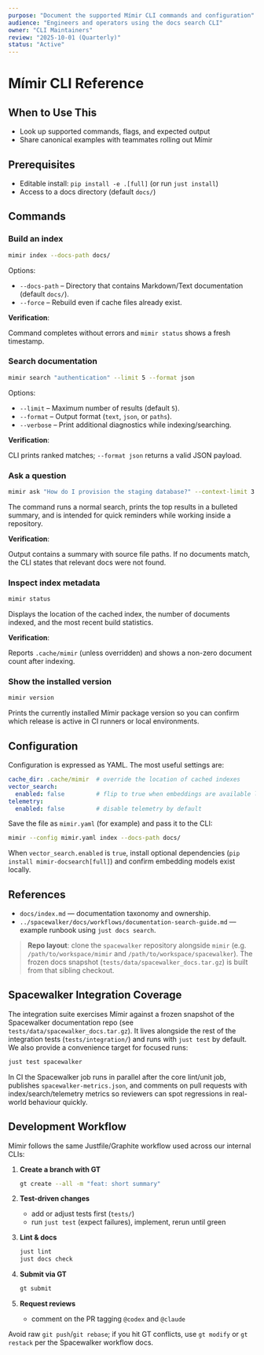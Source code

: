 ```yaml
---
purpose: "Document the supported Mímir CLI commands and configuration"
audience: "Engineers and operators using the docs search CLI"
owner: "CLI Maintainers"
review: "2025-10-01 (Quarterly)"
status: "Active"
---
```


# Mímir CLI Reference

## When to Use This

- Look up supported commands, flags, and expected output
- Share canonical examples with teammates rolling out Mímir

## Prerequisites

- Editable install: `pip install -e .[full]` (or run `just install`)
- Access to a docs directory (default `docs/`)

## Commands

### Build an index

```bash
mimir index --docs-path docs/
```

Options:

- `--docs-path` – Directory that contains Markdown/Text documentation
  (default `docs/`).
- `--force` – Rebuild even if cache files already exist.

**Verification**:

Command completes without errors and `mimir status` shows a fresh
timestamp.

### Search documentation

```bash
mimir search "authentication" --limit 5 --format json
```

Options:

- `--limit` – Maximum number of results (default `5`).
- `--format` – Output format (`text`, `json`, or `paths`).
- `--verbose` – Print additional diagnostics while indexing/searching.

**Verification**:

CLI prints ranked matches; `--format json` returns a valid JSON
payload.

### Ask a question

```bash
mimir ask "How do I provision the staging database?" --context-limit 3
```

The command runs a normal search, prints the top results in a bulleted summary,
and is intended for quick reminders while working inside a repository.

**Verification**:

Output contains a summary with source file paths. If no documents
match, the CLI states that relevant docs were not found.

### Inspect index metadata

```bash
mimir status
```

Displays the location of the cached index, the number of documents indexed, and
the most recent build statistics.

**Verification**:

Reports `.cache/mimir` (unless overridden) and shows a non-zero
document count after indexing.

### Show the installed version

```bash
mimir version
```

Prints the currently installed Mímir package version so you can confirm which
release is active in CI runners or local environments.

## Configuration

Configuration is expressed as YAML. The most useful settings are:

```yaml
cache_dir: .cache/mimir  # override the location of cached indexes
vector_search:
  enabled: false         # flip to true when embeddings are available locally
telemetry:
  enabled: false         # disable telemetry by default
```

Save the file as `mimir.yaml` (for example) and pass it to the CLI:

```bash
mimir --config mimir.yaml index --docs-path docs/
```

When `vector_search.enabled` is `true`, install optional dependencies
(`pip install mimir-docsearch[full]`) and confirm embedding models exist
locally.

## References

- `docs/index.md` — documentation taxonomy and ownership.
- `../spacewalker/docs/workflows/documentation-search-guide.md` — example
  runbook using `just docs search`.

> **Repo layout**: clone the `spacewalker` repository alongside `mimir`
> (e.g. `/path/to/workspace/mimir` and `/path/to/workspace/spacewalker`). The
> frozen docs snapshot (`tests/data/spacewalker_docs.tar.gz`) is built from that
> sibling checkout.

## Spacewalker Integration Coverage

The integration suite exercises Mímir against a frozen snapshot of the
Spacewalker documentation repo (see `tests/data/spacewalker_docs.tar.gz`). It
lives alongside the rest of the integration tests (`tests/integration/`) and
runs with `just test` by default. We also provide a convenience target for
focused runs:

```bash
just test spacewalker
```

In CI the Spacewalker job runs in parallel after the core lint/unit job,
publishes `spacewalker-metrics.json`, and comments on pull requests with
index/search/telemetry metrics so reviewers can spot regressions in real-world
behaviour quickly.

## Development Workflow

Mímir follows the same Justfile/Graphite workflow used across our internal CLIs:

1. **Create a branch with GT**

   ```bash
   gt create --all -m "feat: short summary"
   ```

2. **Test-driven changes**
   - add or adjust tests first (`tests/`)
   - run `just test` (expect failures), implement, rerun until green
3. **Lint & docs**

   ```bash
   just lint
   just docs check
   ```

4. **Submit via GT**

   ```bash
   gt submit
   ```

5. **Request reviews**
   - comment on the PR tagging `@codex` and `@claude`

Avoid raw `git push`/`git rebase`; if you hit GT conflicts, use `gt modify`
or `gt restack` per the Spacewalker workflow docs.

